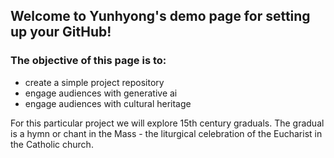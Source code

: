 ## Welcome to Yunhyong's demo page for setting up your GitHub!
### The objective of this page is to:
- create a simple project repository
- engage audiences with generative ai
- engage audiences with cultural heritage

For this particular project we will explore 15th century graduals. The gradual is a hymn or chant in the Mass - the liturgical celebration of the Eucharist in the Catholic church.
